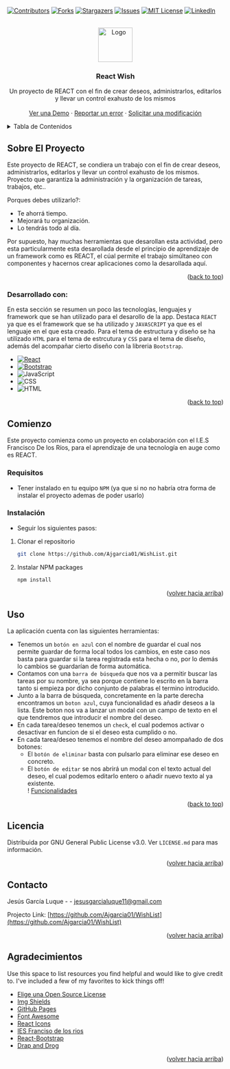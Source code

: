 
<a name="readme-top"></a>

[![Contributors][contributors-shield]][contributors-url]
[![Forks][forks-shield]][forks-url]
[![Stargazers][stars-shield]][stars-url]
[![Issues][issues-shield]][issues-url]
[![MIT License][license-shield]][license-url]
[![LinkedIn][linkedin-shield]][linkedin-url]
<!-- <a target="_blank" href="https://www.linkedin.com/in/absphreak/">🇱​🇮​🇳​🇰​🇪​🇩​🇮​🇳​</a> ●



<!-- PROJECT LOGO -->
<br />
<div align="center">
  <a href="https://github.com/othneildrew/Best-README-Template">
    <img src="https://upload.wikimedia.org/wikipedia/commons/thumb/8/87/Toicon-icon-fandom-wish.svg/1024px-Toicon-icon-fandom-wish.svg.png" alt="Logo" width="80" height="80">
  </a>

  <h3 align="center">React Wish</h3>

  <p align="center">
    Un proyecto de REACT con el fin de crear deseos, administrarlos, editarlos y llevar un control exahusto de los mismos
    <br />
    <br />
    <a href="https://i.postimg.cc/XYrYwPWH/imagen.png">Ver una Demo</a>
    ·
    <a href="https://github.com/Ajgarcia01/WishList/issues">Reportar un error</a>
    ·
    <a href="https://github.com/Ajgarcia01/WishList/issues">Solicitar una modificación</a>
  </p>
</div>



<!-- TABLE OF CONTENTS -->
<details>
  <summary>Tabla de Contenidos</summary>
  <ol>
    <li>
      <a href="#about-the-project">Sobre el proyecto</a>
      <ul>
        <li><a href="#built-with">Desarollado con:</a></li>
      </ul>
    </li>
    <li>
      <a href="#getting-started">Comienzo</a>
      <ul>
        <li><a href="#prerequisites">Requisitos</a></li>
        <li><a href="#installation">Instalaciones</a></li>
      </ul>
    </li>
    <li><a href="#usage">Uso</a></li>
    <li><a href="#license">License</a></li>
    <li><a href="#contact">Contacto</a></li>
    <li><a href="#acknowledgments">Agradecimientos</a></li>
  </ol>
</details>



<!-- ABOUT THE PROJECT -->
## Sobre El Proyecto

Este proyecto de REACT, se condiera un trabajo con el fin de crear deseos, administrarlos, editarlos y llevar un control exahusto de los mismos. Proyecto que garantiza la administración y la organización de tareas, trabajos, etc..

Porques debes utilizarlo?:
* Te ahorrá tiempo.
* Mejorará tu organización.
* Lo tendrás todo al día.

Por supuesto, hay muchas herramientas que desarollan esta actividad, pero esta particularmente esta desarollada desde el principio de aprendizaje de un framework como es REACT, el cúal permite el trabajo simúltaneo con componentes y hacernos crear aplicaciones como la desarollada aquí.

<p align="right">(<a href="#readme-top">back to top</a>)</p>


### Desarrollado con:

En esta sección se resumen un poco las tecnologías, lenguajes y framework que se han utilizado para el desarollo de la app. Destaca `REACT` ya que es el framework que se ha utilizado y `JAVASCRIPT` ya que es el lenguaje en el que esta creado. Para el tema de estructura y diseño se ha utilizado `HTML` para el tema de estrcutura y `CSS` para el tema de diseño, además del acompañar cierto diseño con la libreria `Bootstrap`.

* [![React][React.js]][React-url]
* [![Bootstrap][Bootstrap.com]][Bootstrap-url]
* ![JavaScript](https://img.shields.io/badge/-JavaScript-05122A?style=flat&logo=javascript)&nbsp;
* ![CSS](https://img.shields.io/badge/-CSS-05122A?style=flat&logo=CSS3&logoColor=1572B6)&nbsp;
* ![HTML](https://img.shields.io/badge/-HTML-05122A?style=flat&logo=HTML5)&nbsp;

<p align="right">(<a href="#readme-top">back to top</a>)</p>



<!-- GETTING STARTED -->
## Comienzo

Este proyecto comienza como un proyecto en colaboración con el I.E.S Francisco De los Ríos, para el aprendizaje de una tecnología en auge como es REACT.

### Requisitos
* Tener instalado en tu equipo `NPM` (ya que si no no habría otra forma de instalar el proyecto ademas de poder usarlo)

### Instalación
* Seguir los siguientes pasos:

1. Clonar el repositorio
   ```sh
   git clone https://github.com/Ajgarcia01/WishList.git
   ```
2. Instalar NPM packages
   ```sh
   npm install
   ```

<p align="right">(<a href="#readme-top">volver hacia arriba</a>)</p>



<!-- USAGE EXAMPLES -->
## Uso

La aplicación cuenta con las siguientes herramientas:
* Tenemos un `botón en azul` con el nombre de guardar el cual nos permite guardar de forma local todos los cambios, en este caso nos basta para guardar si la tarea        registrada esta hecha o no, por lo demás lo cambios se guardarían de forma automática.
* Contamos con una `barra de búsqueda` que nos va a permitir buscar las tareas por su nombre, ya sea porque contiene lo escrito en la barra tanto si empieza por dicho conjunto de palabras el termino introducido.
* Junto a la barra de búsqueda, concretamente en la parte derecha encontramos un `boton azul`, cuya funcionalidad es añadir deseos a la lista. Este boton nos va a lanzar un modal con un campo de texto en el que tendremos que introducir el nombre del deseo.
* En cada tarea/deseo tenemos un `check`, el cual podemos activar o desactivar en funcion de si el deseo esta cumplido o no.
* En cada tarea/deseo tenemos el nombre del deseo amompañado de dos botones:
    * El `botón de eliminar` basta con pulsarlo para eliminar ese deseo en concreto.
    * El `botón de editar` se nos abrirá un modal con el texto actual del deseo, el cual podemos editarlo entero o añadir nuevo texto al ya existente.   
! [Funcionalidades](https://i.postimg.cc/XYrYwPWH/imagen.png)

<p align="right">(<a href="#readme-top">back to top</a>)</p>




<!-- LICENSE -->
## Licencia

Distribuida por GNU General Public License v3.0. Ver `LICENSE.md` para mas información.

<p align="right">(<a href="#readme-top">volver hacia arriba</a>)</p>



<!-- CONTACT -->
## Contacto

Jesús García Luque -  - jesusgarcialuque11@gmail.com

Projecto Link: [https://github.com/Ajgarcia01/WishList](https://github.com/Ajgarcia01/WishList)

<p align="right">(<a href="#readme-top">volver hacia arriba</a>)</p>



<!-- ACKNOWLEDGMENTS -->
## Agradecimientos

Use this space to list resources you find helpful and would like to give credit to. I've included a few of my favorites to kick things off!

* [Elige una Open Source License](https://choosealicense.com)
* [Img Shields](https://shields.io)
* [GitHub Pages](https://pages.github.com)
* [Font Awesome](https://fontawesome.com)
* [React Icons](https://react-icons.github.io/react-icons/search)
* [IES Franciso de los rios](https://www.iesfranciscodelosrios.es)
* [React-Bootstrap](https://react-bootstrap.github.io)
* [Drap and Drog](https://github.com/thebikashweb/react-drag-drop-without-library)
<p align="right">(<a href="#readme-top">volver hacia arriba</a>)</p>



<!-- MARKDOWN LINKS & IMAGES -->
[contributors-shield]: https://img.shields.io/github/contributors/othneildrew/Best-README-Template.svg?style=for-the-badge
[contributors-url]: https://github.com/Ajgarcia01/WishList/graphs/contributors
[forks-shield]: https://img.shields.io/github/forks/othneildrew/Best-README-Template.svg?style=for-the-badge
[forks-url]: https://github.com/Ajgarcia01/WishList/network/members
[stars-shield]: https://img.shields.io/github/stars/othneildrew/Best-README-Template.svg?style=for-the-badge
[stars-url]: https://github.com/Ajgarcia01/WishList/stargazers
[issues-shield]: https://img.shields.io/github/issues/othneildrew/Best-README-Template.svg?style=for-the-badge
[issues-url]: https://github.com/Ajgarcia01/WishList/issues
[license-shield]: https://img.shields.io/github/license/othneildrew/Best-README-Template.svg?style=for-the-badge
[license-url]: https://github.com/Ajgarcia01/WishList/blob/main/LICENSE.md
[linkedin-shield]: https://img.shields.io/badge/-LinkedIn-black.svg?style=for-the-badge&logo=linkedin&colorB=555
[linkedin-url]: https://linkedin.com/in/jgl11
[React.js]: https://img.shields.io/badge/React-20232A?style=for-the-badge&logo=react&logoColor=61DAFB
[React-url]: https://reactjs.org/
[Bootstrap.com]: https://img.shields.io/badge/Bootstrap-563D7C?style=for-the-badge&logo=bootstrap&logoColor=white
[Bootstrap-url]: https://getbootstrap.com

